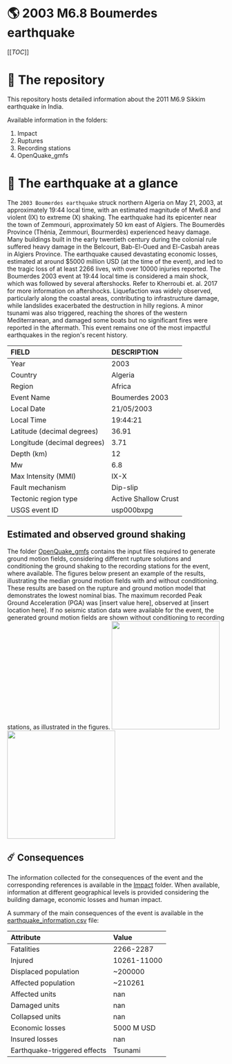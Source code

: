 # 🌎 2003 M6.8 Boumerdes earthquake
[[_TOC_]]

# 📂 The repository

This repository hosts detailed information about the 2011 M6.9 Sikkim earthquake in India.

Available information in the folders:

1. Impact
2. Ruptures
3. Recording stations
4. OpenQuake_gmfs


# 🚀 The earthquake at a glance 

The `2003 Boumerdes earthquake` struck northern Algeria on May 21, 2003, at approximately 19:44 local time, with an estimated magnitude of Mw6.8 and violent (IX) to extreme (X) shaking. The earthquake had its epicenter near the town of Zemmouri, approximately 50 km east of Algiers. The Boumerdès Province (Thénia, Zemmouri, Bourmerdès) experienced heavy damage. Many buildings built in the early twentieth century during the colonial rule suffered heavy damage in the Belcourt, Bab-El-Oued and El-Casbah areas in Algiers Province. The earthquake caused devastating economic losses, estimated at around $5000 million USD (at the time of the event), and led to the tragic loss of at least 2266 lives, with over 10000 injuries reported. The Boumerdes 2003 event at 19:44 local time is considered a main shock, which was followed by several aftershocks. Refer to Kherroubi et. al. 2017 for more information on aftershocks. Liquefaction was widely observed, particularly along the coastal areas, contributing to infrastructure damage, while landslides exacerbated the destruction in hilly regions. A minor tsunami was also triggered, reaching the shores of the western Mediterranean, and damaged some boats but no significant fires were reported in the aftermath. This event remains one of the most impactful earthquakes in the region's recent history.

| FIELD | DESCRIPTION |
|:-------|:-------------|
| Year | 2003 |
| Country | Algeria |
| Region | Africa |
| Event Name | Boumerdes 2003 |
| Local Date | 21/05/2003 |
| Local Time | 19:44:21 |
| Latitude (decimal degrees) | 36.91 |
| Longitude (decimal degrees) | 3.71 |
| Depth (km) | 12 |
| Mw | 6.8 |
| Max Intensity (MMI) | IX-X |
| Fault mechanism | Dip-slip |
| Tectonic region type | Active Shallow Crust |
| USGS event ID | usp000bxpg |

## Estimated and observed ground shaking

The folder [OpenQuake_gmfs](./OpenQuake_gmfs/) contains the input files required to generate ground motion fields, considering different rupture solutions and conditioning the ground shaking to the recording stations for the event, where available. The figures below present an example of the results, illustrating the median ground motion fields with and without conditioning. These results are based on the rupture and ground motion model that demonstrates the lowest nominal bias. The maximum recorded Peak Ground Acceleration (PGA) was [insert value here], observed at [insert location here]. If no seismic station data were available for the event, the generated ground motion fields are shown without conditioning to recording stations, as illustrated in the figures.
<img src="./4_OpenQuake_gmfs/median_gmf_stations_none.png" height="250">
<img src="./4_OpenQuake_gmfs/median_gmf_stations_seismic.png" height="250">

## ☄️ Consequences

The information collected for the consequences of the event and the corresponding references is available in the [Impact](./Impact) folder. When available, information at different geographical levels is provided considering the building damage, economic losses and human impact.

A summary of the main consequences of the event is available in the [earthquake_information.csv](./earthquake_information.csv) file:

| Attribute | Value |
|:-------|:-------------|
| Fatalities | 2266-2287 |
| Injured | 10261-11000 |
| Displaced population | ~200000 |
| Affected population | ~210261 |
| Affected units | nan |
| Damaged units | nan |
| Collapsed units | nan |
| Economic losses | 5000 M USD |
| Insured losses | nan |
| Earthquake-triggered effects | Tsunami |

